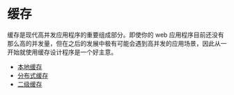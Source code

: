 # 缓存

缓存是现代高并发应用程序的重要组成部分。即使你的 web 应用程序目前还没有那么高的并发量，但在之后的发展中极有可能会遇到高并发的应用场景，因此从一开始就使用缓存设计程序是一个好主意。

* [本地缓存](local_caching.md)
* [分布式缓存](distributed_caching.md)
* [二级缓存](two_level_cache.md)
